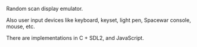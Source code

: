Random scan display emulator.

Also user input devices like keyboard, keyset, light pen, Spacewar
console, mouse, etc.

There are implementations in C + SDL2, and JavaScript.
